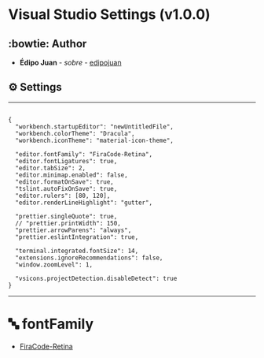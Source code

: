 # Visual Studio Settings (v1.0.0)

## :bowtie: Author

- **Édipo Juan** - _sobre_ - [edipojuan](http://edipojuan.com.br/)

## :gear: Settings

---

```

{
  "workbench.startupEditor": "newUntitledFile",
  "workbench.colorTheme": "Dracula",
  "workbench.iconTheme": "material-icon-theme",

  "editor.fontFamily": "FiraCode-Retina",
  "editor.fontLigatures": true,
  "editor.tabSize": 2,
  "editor.minimap.enabled": false,
  "editor.formatOnSave": true,
  "tslint.autoFixOnSave": true,
  "editor.rulers": [80, 120],
  "editor.renderLineHighlight": "gutter",

  "prettier.singleQuote": true,
  // "prettier.printWidth": 150,
  "prettier.arrowParens": "always",
  "prettier.eslintIntegration": true,

  "terminal.integrated.fontSize": 14,
  "extensions.ignoreRecommendations": false,
  "window.zoomLevel": 1,

  "vsicons.projectDetection.disableDetect": true
}

```

---

# :abc: fontFamily

- [FiraCode-Retina](https://github.com/tonsky/FiraCode)
